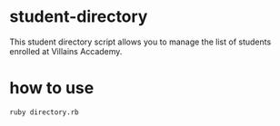 # student-directory

This student directory script allows you to manage the list of students enrolled at Villains Accademy.

# how to use

```shell
ruby directory.rb
```
